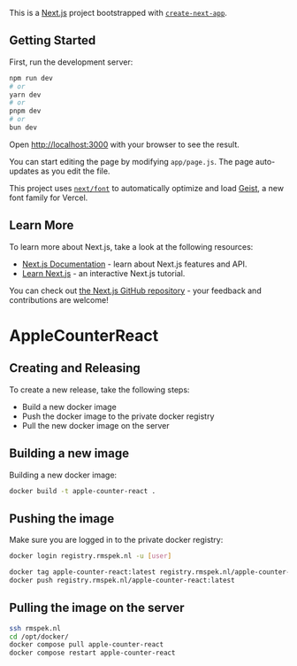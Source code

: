 This is a [Next.js](https://nextjs.org) project bootstrapped with [`create-next-app`](https://nextjs.org/docs/app/api-reference/cli/create-next-app).

## Getting Started

First, run the development server:

```bash
npm run dev
# or
yarn dev
# or
pnpm dev
# or
bun dev
```

Open [http://localhost:3000](http://localhost:3000) with your browser to see the result.

You can start editing the page by modifying `app/page.js`. The page auto-updates as you edit the file.

This project uses [`next/font`](https://nextjs.org/docs/app/building-your-application/optimizing/fonts) to automatically optimize and load [Geist](https://vercel.com/font), a new font family for Vercel.

## Learn More

To learn more about Next.js, take a look at the following resources:

- [Next.js Documentation](https://nextjs.org/docs) - learn about Next.js features and API.
- [Learn Next.js](https://nextjs.org/learn) - an interactive Next.js tutorial.

You can check out [the Next.js GitHub repository](https://github.com/vercel/next.js) - your feedback and contributions are welcome!

# AppleCounterReact

## Creating and Releasing

To create a new release, take the following steps:
- Build a new docker image
- Push the docker image to the private docker registry
- Pull the new docker image on the server

## Building a new image

Building a new docker image:

```bash
docker build -t apple-counter-react .
```

## Pushing the image

Make sure you are logged in to the private docker registry:
```bash
docker login registry.rmspek.nl -u [user]
```


```bash
docker tag apple-counter-react:latest registry.rmspek.nl/apple-counter-react:latest
docker push registry.rmspek.nl/apple-counter-react:latest
```

## Pulling the image on the server

```bash
ssh rmspek.nl
cd /opt/docker/
docker compose pull apple-counter-react
docker compose restart apple-counter-react
```
